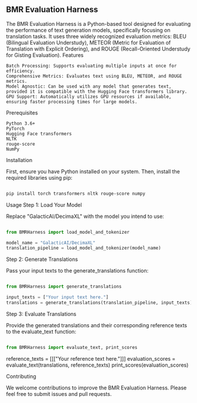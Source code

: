 ## BMR Evaluation Harness

The BMR Evaluation Harness is a Python-based tool designed for evaluating the performance of text generation models, specifically focusing on translation tasks. It uses three widely recognized evaluation metrics: BLEU (Bilingual Evaluation Understudy), METEOR (Metric for Evaluation of Translation with Explicit Ordering), and ROUGE (Recall-Oriented Understudy for Gisting Evaluation).
Features

    Batch Processing: Supports evaluating multiple inputs at once for efficiency.
    Comprehensive Metrics: Evaluates text using BLEU, METEOR, and ROUGE metrics.
    Model Agnostic: Can be used with any model that generates text, provided it is compatible with the Hugging Face transformers library.
    GPU Support: Automatically utilizes GPU resources if available, ensuring faster processing times for large models.

Prerequisites

    Python 3.6+
    PyTorch
    Hugging Face transformers
    NLTK
    rouge-score
    NumPy

Installation

First, ensure you have Python installed on your system. Then, install the required libraries using pip:

```bash

pip install torch transformers nltk rouge-score numpy
```

Usage
Step 1: Load Your Model

Replace "GalacticAI/DecimaXL" with the model you intend to use:

```python

from BMRHarness import load_model_and_tokenizer

model_name = "GalacticAI/DecimaXL"
translation_pipeline = load_model_and_tokenizer(model_name)
```

Step 2: Generate Translations

Pass your input texts to the generate_translations function:

```python

from BMRHarness import generate_translations

input_texts = ["Your input text here."]
translations = generate_translations(translation_pipeline, input_texts)
```

Step 3: Evaluate Translations

Provide the generated translations and their corresponding reference texts to the evaluate_text function:

```python

from BMRHarness import evaluate_text, print_scores
```

reference_texts = [[["Your reference text here."]]]
evaluation_scores = evaluate_text(translations, reference_texts)
print_scores(evaluation_scores)


Contributing

We welcome contributions to improve the BMR Evaluation Harness. Please feel free to submit issues and pull requests.
